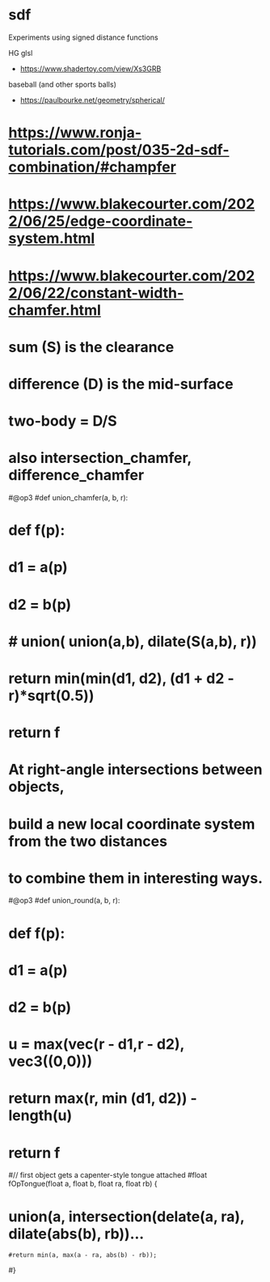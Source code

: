 # sdf

Experiments using signed distance functions

HG glsl
- https://www.shadertoy.com/view/Xs3GRB

baseball (and other sports balls)
- https://paulbourke.net/geometry/spherical/


# https://www.ronja-tutorials.com/post/035-2d-sdf-combination/#champfer
# https://www.blakecourter.com/2022/06/25/edge-coordinate-system.html
# https://www.blakecourter.com/2022/06/22/constant-width-chamfer.html
# sum (S) is the clearance
# difference (D) is the mid-surface
# two-body = D/S
#
# also intersection_chamfer, difference_chamfer
#@op3
#def union_chamfer(a, b, r):
#    def f(p):
#        d1 = a(p)
#        d2 = b(p)
#        # union( union(a,b), dilate(S(a,b), r))
#        return min(min(d1, d2), (d1 + d2 - r)*sqrt(0.5))
#    return f

# At right-angle intersections between objects,
# build a new local coordinate system from the two distances
# to combine them in interesting ways.
#@op3
#def union_round(a, b, r):
#    def f(p):
#        d1 = a(p)
#        d2 = b(p)
#        u = max(vec(r - d1,r - d2), vec3((0,0)))
#        return max(r, min (d1, d2)) - length(u)
#    return f



#// first object gets a capenter-style tongue attached
#float fOpTongue(float a, float b, float ra, float rb) {
#   union(a, intersection(delate(a, ra), dilate(abs(b), rb))...
    #return min(a, max(a - ra, abs(b) - rb));
#}

